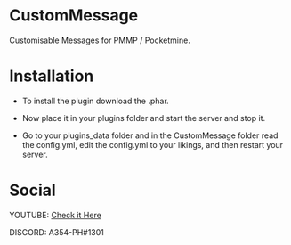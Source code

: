 # CustomMessage

Customisable Messages for PMMP / Pocketmine.

# Installation

- To install the plugin download the .phar.

- Now place it in your plugins folder and start the server and stop it.

- Go to your plugins_data folder and in the CustomMessage folder read the config.yml, edit the config.yml to your likings, and then restart your server.

# Social

YOUTUBE: [Check it Here](youtube.com/c/Assassiner354)

DISCORD: A354-PH#1301
